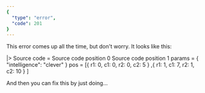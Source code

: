 ```yaml
---
{
  "type": "error",
  "code": 201
}
---
```

This error comes up all the time, but don't worry. It looks like this:

|> Source
    code =
        Source code position 0
        Source code position 1
    params = { "intelligence": "clever" }
    pos = [{ r1: 0, c1: 0, r2: 0, c2: 5 }
          ,{ r1: 1, c1: 7, r2: 1, c2: 10 }
          ]

And then you can fix this by just doing...
